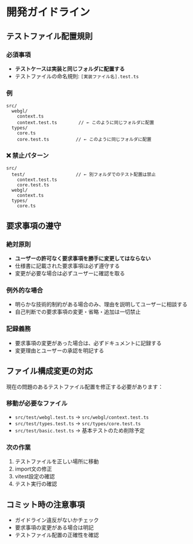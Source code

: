 # 開発ガイドライン

## テストファイル配置規則

### 必須事項
- **テストケースは実装と同じフォルダに配置する**
- テストファイルの命名規則: `[実装ファイル名].test.ts`

### 例
```
src/
  webgl/
    context.ts
    context.test.ts        // ← このように同じフォルダに配置
  types/
    core.ts
    core.test.ts          // ← このように同じフォルダに配置
```

### ❌ 禁止パターン
```
src/
  test/                   // ← 別フォルダでのテスト配置は禁止
    context.test.ts
    core.test.ts
  webgl/
    context.ts
  types/
    core.ts
```

## 要求事項の遵守

### 絶対原則
- **ユーザーの許可なく要求事項を勝手に変更してはならない**
- 仕様書に記載された要求事項は必ず遵守する
- 変更が必要な場合は必ずユーザーに確認を取る

### 例外的な場合
- 明らかな技術的制約がある場合のみ、理由を説明してユーザーに相談する
- 自己判断での要求事項の変更・省略・追加は一切禁止

### 記録義務
- 要求事項の変更があった場合は、必ずドキュメントに記録する
- 変更理由とユーザーの承認を明記する

## ファイル構成変更の対応

現在の問題のあるテストファイル配置を修正する必要があります：

### 移動が必要なファイル
- `src/test/webgl.test.ts` → `src/webgl/context.test.ts`
- `src/test/types.test.ts` → `src/types/core.test.ts`
- `src/test/basic.test.ts` → 基本テストのため削除予定

### 次の作業
1. テストファイルを正しい場所に移動
2. import文の修正
3. vitest設定の確認
4. テスト実行の確認

## コミット時の注意事項
- ガイドライン違反がないかチェック
- 要求事項の変更がある場合は明記
- テストファイル配置の正確性を確認